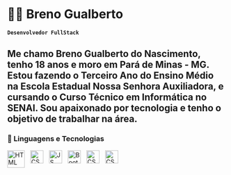 # 👨‍💻 Breno Gualberto

**`Desenvolvedor FullStack`**

Me chamo Breno Gualberto do Nascimento, tenho 18 anos e moro em Pará de Minas - MG. Estou fazendo o Terceiro Ano do Ensino Médio na Escola Estadual Nossa Senhora Auxiliadora, e cursando o Curso Técnico em Informática no SENAI. Sou apaixonado por tecnologia e tenho o objetivo de trabalhar na área.
---
### 🤖 Linguagens e Tecnologias

<img
  align="left"
  alt="HTML"
  title="HTML"
  width="40px"
  style="padding-right: 10px;"
  src="https://upload.wikimedia.org/wikipedia/commons/thumb/6/61/HTML5_logo_and_wordmark.svg/768px-HTML5_logo_and_wordmark.svg.png"
/>

<img
  align="left"
  alt="CSS"
  title="CSS"
  width="30px"
  style="padding-right: 10px;"
  src="https://upload.wikimedia.org/wikipedia/commons/thumb/d/d5/CSS3_logo_and_wordmark.svg/340px-CSS3_logo_and_wordmark.svg.png"
/>

<img
  align="left"
  alt="JS"
  title="JS"
  width="30px"
  style="padding-right: 10px;"
  src="https://upload.wikimedia.org/wikipedia/commons/thumb/d/d5/CSS3_logo_and_wordmark.svg/340px-CSS3_logo_and_wordmark.svg.png"
/>

<img
  align="left"
  alt="Bootstrap"
  title="Bootstrap"
  width="30px"
  style="padding-right: 10px;"
  src="https://upload.wikimedia.org/wikipedia/commons/thumb/b/b2/Bootstrap_logo.svg/964px-Bootstrap_logo.svg.png"
/>

<img
  align="left"
  alt="CSS"
  title="CSS"
  width="30px"
  style="padding-right: 10px;"
  src="https://upload.wikimedia.org/wikipedia/commons/thumb/d/d5/CSS3_logo_and_wordmark.svg/340px-CSS3_logo_and_wordmark.svg.png"
/>

<img
  align="left"
  alt="CSS"
  title="CSS"
  width="30px"
  style="padding-right: 10px;"
  src="https://upload.wikimedia.org/wikipedia/commons/thumb/d/d5/CSS3_logo_and_wordmark.svg/340px-CSS3_logo_and_wordmark.svg.png"
/>


